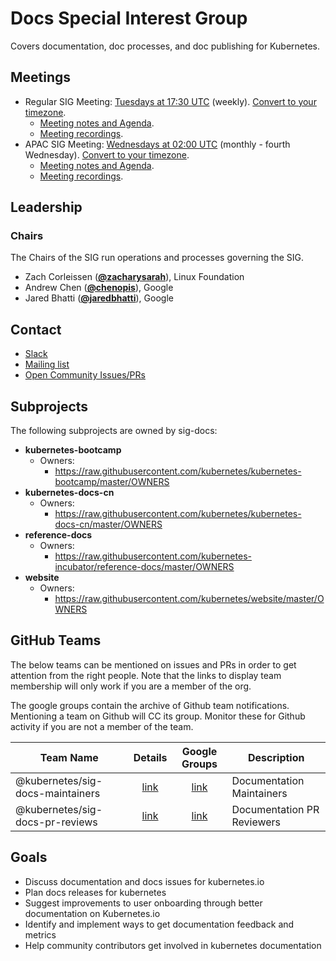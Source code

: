 <!---
This is an autogenerated file!

Please do not edit this file directly, but instead make changes to the
sigs.yaml file in the project root.

To understand how this file is generated, see https://git.k8s.io/community/generator/README.md
-->
# Docs Special Interest Group

Covers documentation, doc processes, and doc publishing for Kubernetes.

## Meetings
* Regular SIG Meeting: [Tuesdays at 17:30 UTC](https://docs.google.com/document/d/1FQx0BPlkkl1Bn0c9ocVBxYIKojpmrS1CFP5h0DI68AE/edit) (weekly). [Convert to your timezone](http://www.thetimezoneconverter.com/?t=17:30&tz=UTC).
  * [Meeting notes and Agenda](https://docs.google.com/document/d/1Ds87eRiNZeXwRBEbFr6Z7ukjbTow5RQcNZLaSvWWQsE/edit).
  * [Meeting recordings](https://www.youtube.com/playlist?list=PL69nYSiGNLP3b5hlx0YV7Lo7DtckM84y8).
* APAC SIG Meeting: [Wednesdays at 02:00 UTC](https://docs.google.com/document/d/1FQx0BPlkkl1Bn0c9ocVBxYIKojpmrS1CFP5h0DI68AE/edit) (monthly - fourth Wednesday). [Convert to your timezone](http://www.thetimezoneconverter.com/?t=02:00&tz=UTC).
  * [Meeting notes and Agenda](https://docs.google.com/document/d/1Ds87eRiNZeXwRBEbFr6Z7ukjbTow5RQcNZLaSvWWQsE/edit).
  * [Meeting recordings](https://www.youtube.com/playlist?list=PL69nYSiGNLP3b5hlx0YV7Lo7DtckM84y8).

## Leadership

### Chairs
The Chairs of the SIG run operations and processes governing the SIG.

* Zach Corleissen (**[@zacharysarah](https://github.com/zacharysarah)**), Linux Foundation
* Andrew Chen (**[@chenopis](https://github.com/chenopis)**), Google
* Jared Bhatti (**[@jaredbhatti](https://github.com/jaredbhatti)**), Google

## Contact
* [Slack](https://kubernetes.slack.com/messages/sig-docs)
* [Mailing list](https://groups.google.com/forum/#!forum/kubernetes-sig-docs)
* [Open Community Issues/PRs](https://github.com/kubernetes/community/labels/sig%2Fdocs)

## Subprojects

The following subprojects are owned by sig-docs:
- **kubernetes-bootcamp**
  - Owners:
    - https://raw.githubusercontent.com/kubernetes/kubernetes-bootcamp/master/OWNERS
- **kubernetes-docs-cn**
  - Owners:
    - https://raw.githubusercontent.com/kubernetes/kubernetes-docs-cn/master/OWNERS
- **reference-docs**
  - Owners:
    - https://raw.githubusercontent.com/kubernetes-incubator/reference-docs/master/OWNERS
- **website**
  - Owners:
    - https://raw.githubusercontent.com/kubernetes/website/master/OWNERS

## GitHub Teams

The below teams can be mentioned on issues and PRs in order to get attention from the right people.
Note that the links to display team membership will only work if you are a member of the org.

The google groups contain the archive of Github team notifications.
Mentioning a team on Github will CC its group.
Monitor these for Github activity if you are not a member of the team.

| Team Name | Details | Google Groups | Description |
| --------- |:-------:|:-------------:|  ----------- |
| @kubernetes/sig-docs-maintainers | [link](https://github.com/orgs/kubernetes/teams/sig-docs-maintainers) | [link](https://groups.google.com/forum/#!forum/kubernetes-sig-docs-maintainers) | Documentation Maintainers |
| @kubernetes/sig-docs-pr-reviews | [link](https://github.com/orgs/kubernetes/teams/sig-docs-pr-reviews) | [link](https://groups.google.com/forum/#!forum/kubernetes-sig-docs-pr-reviews) | Documentation PR Reviewers |

<!-- BEGIN CUSTOM CONTENT -->
## Goals
* Discuss documentation and docs issues for kubernetes.io
* Plan docs releases for kubernetes
* Suggest improvements to user onboarding through better documentation on Kubernetes.io
* Identify and implement ways to get documentation feedback and metrics
* Help community contributors get involved in kubernetes documentation
<!-- END CUSTOM CONTENT -->
